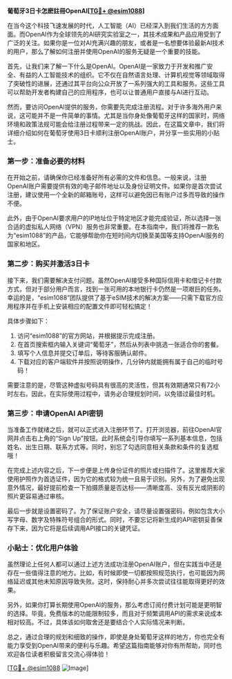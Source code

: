 **葡萄牙3日卡怎麽註冊OpenAI[[TG💪+ @esim1088](https://t.me/s/esim1088)]**

在当今这个科技飞速发展的时代，人工智能（AI）已经深入到我们生活的方方面面。而OpenAI作为全球领先的AI研究实验室之一，其技术成果和产品应用受到了广泛的关注。如果你是一位对AI充满兴趣的朋友，或者是一名想要体验最新AI技术的用户，那么了解如何注册并使用OpenAI的服务无疑是一个重要的技能。

首先，让我们来了解一下什么是OpenAI。OpenAI是一家致力于开发和推广安全、有益的人工智能技术的组织。它不仅在自然语言处理、计算机视觉等领域取得了突破性的进展，还通过其平台向公众开放了一系列强大的工具和服务。这些工具可以帮助开发者构建自己的应用程序，也可以让普通用户直接与AI进行互动。

然而，要访问OpenAI提供的服务，你需要先完成注册流程。对于许多海外用户来说，这可能并不是一件简单的事情。尤其是当你身处像葡萄牙这样的国家时，网络环境和政策法规可能会给注册过程带来一定的挑战。因此，在这篇文章中，我们将详细介绍如何在葡萄牙使用3日卡顺利注册OpenAI账户，并分享一些实用的小贴士。

### 第一步：准备必要的材料

在开始之前，请确保你已经准备好所有必需的文件和信息。一般来说，注册OpenAI账户需要提供有效的电子邮件地址以及身份证明文件。如果你是首次尝试注册，建议使用一个全新的邮箱账号，这样可以避免因已有账户过多而导致的操作不便。

此外，由于OpenAI要求用户的IP地址位于特定地区才能完成验证，所以选择一张合适的虚拟私人网络（VPN）服务也非常重要。在本指南中，我们将推荐一款名为“esim1088”的产品，它能够帮助你在短时间内切换至美国等支持OpenAI服务的国家和地区。

### 第二步：购买并激活3日卡

接下来，我们需要解决支付问题。虽然OpenAI接受多种国际信用卡和借记卡付款方式，但对于部分用户而言，找到一张可用的本地银行卡仍然是一项艰巨的任务。幸运的是，“esim1088”团队提供了基于eSIM技术的解决方案——只需下载官方应用程序并在手机上安装相应的配置文件即可轻松搞定！

具体步骤如下：
1. 访问“esim1088”的官方网站，并根据提示完成注册。
2. 在首页搜索框内输入关键词“葡萄牙”，然后从列表中挑选一张适合你的套餐。
3. 填写个人信息并提交订单后，等待客服确认邮件。
4. 下载对应的客户端软件并按照说明操作，几分钟内就能拥有属于自己的临时号码！

需要注意的是，尽管这种虚拟号码具有很高的灵活性，但其有效期通常只有72小时左右。因此，在实际使用过程中，请务必合理规划时间，以免错过最佳时机。

### 第三步：申请OpenAI API密钥

当准备工作就绪之后，就可以正式进入注册环节了。打开浏览器，前往OpenAI官网并点击右上角的“Sign Up”按钮。此时系统会引导你填写一系列基本信息，包括姓名、出生日期、联系方式等。同时，别忘了勾选同意相关条款和条件的复选框哦！

在完成上述内容之后，下一步便是上传身份证件的照片或扫描件了。这里推荐大家使用护照作为首选证件，因为它的格式较为统一且易于识别。另外，为了避免出现意外情况，最好提前检查一下拍摄质量是否达标——清晰度高、没有反光或阴影的照片更容易通过审核。

最后一步就是设置密码了。为了保证账户安全，请尽量设置强密码，例如包含大小写字母、数字及特殊符号组合的形式。同时，不要忘记将新生成的API密钥妥善保存下来，因为它将是后续调用API接口的关键凭证。

### 小贴士：优化用户体验

虽然理论上任何人都可以通过上述方法成功注册OpenAI账户，但在实践当中还是存在一些值得注意的地方。比如，有时候即使一切都按照规范执行，也可能因为网络延迟或其他未知原因导致失败。这时，保持耐心并多次尝试往往能取得更好的效果。

另外，如果你打算长期使用OpenAI的服务，那么考虑订阅付费计划可能是更明智的选择。毕竟，免费版本的功能限制较多，而且对于频繁调用API的需求来说成本相对较高。不过，具体该如何取舍还是要结合个人实际情况来判断。

总之，通过合理的规划和细致的操作，即使是身处葡萄牙这样的地方，你也完全有能力享受到OpenAI带来的便利与乐趣。希望这篇指南能够对你有所帮助，同时也欢迎各位读者积极留言交流心得体验！

[[TG💪+ @esim1088](https://t.me/s/esim1088) ![Image](https://i.postimg.cc/4NQfJmqS/Snipaste-2025-05-13-00-14-12.png)]
